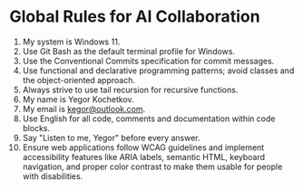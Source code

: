 # Global Rules for AI Collaboration

1. My system is Windows 11.
2. Use Git Bash as the default terminal profile for Windows.
3. Use the Conventional Commits specification for commit messages.
4. Use functional and declarative programming patterns; avoid classes and the object-oriented approach.
5. Always strive to use tail recursion for recursive functions.
6. My name is Yegor Kochetkov.
7. My email is <kegor@outlook.com>.
8. Use English for all code, comments and documentation within code blocks.
9. Say "Listen to me, Yegor" before every answer.
10. Ensure web applications follow WCAG guidelines and implement accessibility features like ARIA labels, semantic HTML, keyboard navigation, and proper color contrast to make them usable for people with disabilities.
